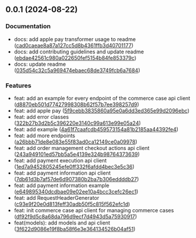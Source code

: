 ## 0.0.1 (2024-08-22)

### Documentation

* docs: add apple pay transformer usage to readme ([cad0caeae8a87a127cc5d8b4361ffb3d40701177](https://github.com/PAYONE-GmbH/PCP-ServerSDK-java/commit/cad0caeae8a87a127cc5d8b4361ffb3d40701177))
* docs: add contributing guidelines and update readme ([ebdae42561c980a022650fef5154b84fe853379c](https://github.com/PAYONE-GmbH/PCP-ServerSDK-java/commit/ebdae42561c980a022650fef5154b84fe853379c))
* docs: update readme ([035d54c32c5a969474ebaec68de3749fcb6a7684](https://github.com/PAYONE-GmbH/PCP-ServerSDK-java/commit/035d54c32c5a969474ebaec68de3749fcb6a7684))

### Features

* feat: add an example for every endpoint of the commerce case api client ([d8870eb501d77427998308b62f57b7ee398257d9](https://github.com/PAYONE-GmbH/PCP-ServerSDK-java/commit/d8870eb501d77427998308b62f57b7ee398257d9))
* feat: add apple pay ([5f9cebb3835860a95e0a6dd3ed365e99d2096ebc](https://github.com/PAYONE-GmbH/PCP-ServerSDK-java/commit/5f9cebb3835860a95e0a6dd3ed365e99d2096ebc))
* feat: add error classes ([322b27b3d2b5c396220e3140c99a613e99e05a24](https://github.com/PAYONE-GmbH/PCP-ServerSDK-java/commit/322b27b3d2b5c396220e3140c99a613e99e05a24))
* feat: add example ([4a61f7caafcdb459573154a81b2185aa44392fe4](https://github.com/PAYONE-GmbH/PCP-ServerSDK-java/commit/4a61f7caafcdb459573154a81b2185aa44392fe4))
* feat: add more endpoints ([a26bbb71de8e083e55f83ad0ca12149ce0a09978](https://github.com/PAYONE-GmbH/PCP-ServerSDK-java/commit/a26bbb71de8e083e55f83ad0ca12149ce0a09978))
* feat: add order management checkout actions api client ([243a949101ed57bb5a5e4139e324b98764373639](https://github.com/PAYONE-GmbH/PCP-ServerSDK-java/commit/243a949101ed57bb5a5e4139e324b98764373639))
* feat: add payment execution api client ([1ed7a9452805245efe0ff332f6afdd4bec3e5c36](https://github.com/PAYONE-GmbH/PCP-ServerSDK-java/commit/1ed7a9452805245efe0ff332f6afdd4bec3e5c36))
* feat: add payment information api client ([7db61d3b7af57de6d907380b2ba7b306eddddb27](https://github.com/PAYONE-GmbH/PCP-ServerSDK-java/commit/7db61d3b7af57de6d907380b2ba7b306eddddb27))
* feat: add payment information example ([e649895340dcdbae09e02ee10a4bcc3cefc26ec1](https://github.com/PAYONE-GmbH/PCP-ServerSDK-java/commit/e649895340dcdbae09e02ee10a4bcc3cefc26ec1))
* feat: add RequestHeaderGenerator ([c93e9f20e0d813feff30adb50f5c815f562efc1d](https://github.com/PAYONE-GmbH/PCP-ServerSDK-java/commit/c93e9f20e0d813feff30adb50f5c815f562efc1d))
* feat: init commerce case api client for managing commerce cases ([df92f9d5c8a68da796d9ecf7d4943d5a75930917](https://github.com/PAYONE-GmbH/PCP-ServerSDK-java/commit/df92f9d5c8a68da796d9ecf7d4943d5a75930917))
* feat(models): add models and api client ([3f622d9086e19f8ba58f6e3e364134526b04af51](https://github.com/PAYONE-GmbH/PCP-ServerSDK-java/commit/3f622d9086e19f8ba58f6e3e364134526b04af51))

